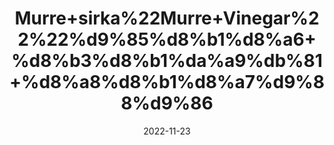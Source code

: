 ---
title: 'Murre+sirka%22Murre+Vinegar%22%22%d9%85%d8%b1%d8%a6+%d8%b3%d8%b1%da%a9%db%81+%d8%a8%d8%b1%d8%a7%d9%88%d9%86'
date: '2022-11-23' 
metatag: '' 
inventory: '0' 
draft: false 
# meta description 
shortDescripton: ''
description: 'Sirka+Vinegar'
longdescription: ''
tags: ''
brand: ''
subCategory: ''
unit: '800 ml-Pk'
sellCount: '0'
featured: True
# product Price
price: '120.0'
# Product Short Description
shortDescription: ''
productID: 'A4B6BADA-184E-ED11-996A-005056B3A416'
type: 'products'
category: 'Sirka+Vinegar' 
thumnailproduct: 'https://eraconnect.blob.core.windows.net/product-images/aminsaddiquidawakhana/2de90a6c-a8de-471c-bb0d-b086ba4e942f.webp' 
images:
  - image: 'https://eraconnect.blob.core.windows.net/product-images/aminsaddiquidawakhana/2de90a6c-a8de-471c-bb0d-b086ba4e942f.webp'  
Variants:
---